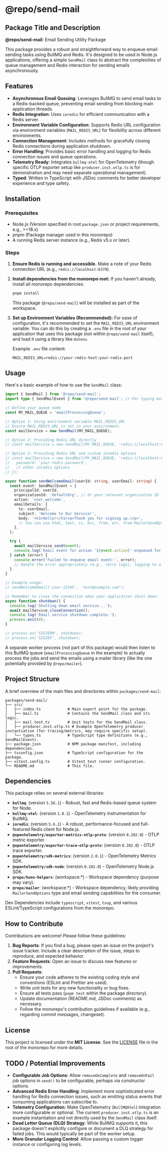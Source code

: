 # @repo/send-mail

## Package Title and Description

**@repo/send-mail**: Email Sending Utility Package

This package provides a robust and straightforward way to enqueue email sending tasks using BullMQ and Redis. It's designed to be used in Node.js applications, offering a simple `SendMail` class to abstract the complexities of queue management and Redis interaction for sending emails asynchronously.

## Features

*   **Asynchronous Email Queuing**: Leverages BullMQ to send email tasks to a Redis-backed queue, preventing email sending from blocking main application threads.
*   **Redis Integration**: Uses `ioredis` for efficient communication with a Redis server.
*   **Environment Variable Configuration**: Supports Redis URL configuration via environment variables (`MAIL_REDIS_URL`) for flexibility across different environments.
*   **Connection Management**: Includes methods for gracefully closing Redis connections during application shutdown.
*   **Error Handling**: Provides basic error handling and logging for Redis connection issues and queue operations.
*   **Telemetry Ready**: Integrates `bullmq-otel` for OpenTelemetry (though specific OTLP exporter setup like `producer.inst.otlp.ts` is for demonstration and may need separate operational management).
*   **Typed**: Written in TypeScript with JSDoc comments for better developer experience and type safety.

## Installation

### Prerequisites

*   Node.js (Version specified in root `package.json` or project requirements, e.g., >=18.x)
*   pnpm (Package manager used in this monorepo)
*   A running Redis server instance (e.g., Redis v5.x or later).

### Steps

1.  **Ensure Redis is running and accessible.**
    Make a note of your Redis connection URL (e.g., `redis://localhost:6379`).

2.  **Install dependencies from the monorepo root:**
    If you haven't already, install all monorepo dependencies:
    ```bash
    pnpm install
    ```
    This package (`@repo/send-mail`) will be installed as part of the workspace.

3.  **Set up Environment Variables (Recommended):**
    For ease of configuration, it's recommended to set the `MAIL_REDIS_URL` environment variable. You can do this by creating a `.env` file in the root of your application that uses this package (not within `@repo/send-mail` itself), and load it using a library like `dotenv`.

    Example `.env` file content:
    ```env
    MAIL_REDIS_URL=redis://your-redis-host:your-redis-port
    ```

## Usage

Here's a basic example of how to use the `SendMail` class:

```typescript
import { SendMail } from '@repo/send-mail';
import type { SendMailEvent } from '@repo/send-mail'; // For typing event details

// Define your queue name
const MY_MAIL_QUEUE = 'emailProcessingQueue';

// Option 1: Using environment variable MAIL_REDIS_URL
// Ensure MAIL_REDIS_URL is set in your environment.
const mailService = new SendMail(MY_MAIL_QUEUE);

// Option 2: Providing Redis URL directly
// const mailService = new SendMail(MY_MAIL_QUEUE, 'redis://localhost:6379');

// Option 3: Providing Redis URL and custom ioredis options
// const mailService = new SendMail(MY_MAIL_QUEUE, 'redis://localhost:6379', {
//   password: 'your-redis-password',
//   // other ioredis options
// });

async function sendWelcomeEmail(userId: string, userEmail: string) {
  const event: SendMailEvent = {
    principalId: userId,
    organizationId: 'defaultOrg', // Or your relevant organization ID
    action: 'user_welcome',
    emailDetails: {
      to: userEmail,
      subject: 'Welcome to Our Service!',
      body: '<h1>Hello!</h1><p>Thank you for signing up.</p>',
      // You can use html, text, cc, bcc, from, etc. from MailerSendOptions
    },
  };

  try {
    await mailService.send(event);
    console.log(`Email event for action '${event.action}' enqueued for user ${userId}.`);
  } catch (error) {
    console.error('Failed to enqueue email event:', error);
    // Handle the error appropriately (e.g., retry logic, logging to a monitoring service)
  }
}

// Example usage:
// sendWelcomeEmail('user-12345', 'test@example.com');

// Remember to close the connection when your application shuts down:
async function shutdown() {
  console.log('Shutting down email service...');
  await mailService.closeConnection();
  console.log('Email service shutdown complete.');
  process.exit(0);
}

// process.on('SIGTERM', shutdown);
// process.on('SIGINT', shutdown);
```

A separate worker process (not part of this package) would then listen to this BullMQ queue (`emailProcessingQueue` in the example) to actually process the jobs and send the emails using a mailer library (like the one potentially provided by `@repo/mailer`).

## Project Structure

A brief overview of the main files and directories within `packages/send-mail`:

```
packages/send-mail/
├── src/
│   ├── index.ts            # Main export point for the package.
│   ├── mail.ts             # Contains the SendMail class and its logic.
│   ├── mail.test.ts        # Unit tests for the SendMail class.
│   ├── producer.inst.otlp.ts # Example OpenTelemetry producer instantiation (for tracing/metrics, may require specific setup).
│   └── types.ts            # TypeScript type definitions (e.g., SendMailEvent).
├── package.json            # NPM package manifest, including dependencies.
├── tsconfig.json           # TypeScript configuration for the package.
├── vitest.config.ts        # Vitest test runner configuration.
└── README.md               # This file.
```

## Dependencies

This package relies on several external libraries:

*   **`bullmq`**: (version `5.56.1`) - Robust, fast and Redis-based queue system for Node.
*   **`bullmq-otel`**: (version `1.0.1`) - OpenTelemetry instrumentation for BullMQ.
*   **`ioredis`**: (version `5.6.1`) - A robust, performance-focused and full-featured Redis client for Node.js.
*   **`@opentelemetry/exporter-metrics-otlp-proto`**: (version `0.202.0`) - OTLP metric exporter.
*   **`@opentelemetry/exporter-trace-otlp-proto`**: (version `0.202.0`) - OTLP trace exporter.
*   **`@opentelemetry/sdk-metrics`**: (version `2.0.1`) - OpenTelemetry Metrics SDK.
*   **`@opentelemetry/sdk-node`**: (version `0.202.0`) - OpenTelemetry Node.js SDK.
*   **`@repo/hono-helpers`**: (workspace:*) - Workspace dependency (purpose may vary).
*   **`@repo/mailer`**: (workspace:*) - Workspace dependency, likely providing `MailerSendOptions` type and email sending capabilities for the consumer.

Dev Dependencies include `typescript`, `vitest`, `tsup`, and various ESLint/TypeScript configurations from the monorepo.

## How to Contribute

Contributions are welcome! Please follow these guidelines:

1.  **Bug Reports**: If you find a bug, please open an issue on the project's issue tracker. Include a clear description of the issue, steps to reproduce, and expected behavior.
2.  **Feature Requests**: Open an issue to discuss new features or improvements.
3.  **Pull Requests**:
    *   Ensure your code adheres to the existing coding style and conventions (ESLint and Prettier are used).
    *   Write unit tests for any new functionality or bug fixes.
    *   Ensure all tests pass (`pnpm test` within the package directory).
    *   Update documentation (README.md, JSDoc comments) as necessary.
    *   Follow the monorepo's contribution guidelines if available (e.g., regarding commit messages, changeset).

## License

This project is licensed under the **MIT License**. See the [LICENSE](../../LICENSE) file in the root of the monorepo for more details.

## TODO / Potential Improvements

*   **Configurable Job Options**: Allow `removeOnComplete` and `removeOnFail` job options in `send()` to be configurable, perhaps via constructor options.
*   **Advanced Redis Error Handling**: Implement more sophisticated error handling for Redis connection issues, such as emitting status events that consuming applications can subscribe to.
*   **Telemetry Configuration**: Make OpenTelemetry (`BullMQOtel`) integration more configurable or optional. The current `producer.inst.otlp.ts` is an example instantiation and not directly used by the `SendMail` class itself.
*   **Dead Letter Queue (DLQ) Strategy**: While BullMQ supports it, this package doesn't explicitly configure or document a DLQ strategy for failed jobs. This would typically be part of the worker setup.
*   **More Granular Logging Control**: Allow passing a custom logger instance or configuring log levels.
```
